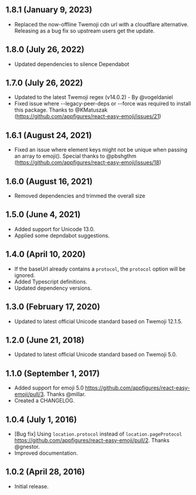 ## 1.8.1 (January 9, 2023)
- Replaced the now-offline Twemoji cdn url with a cloudflare alternative. Releasing as a bug fix so upstream users get the update.

## 1.8.0 (July 26, 2022)
- Updated dependencies to silence Dependabot

## 1.7.0 (July 26, 2022)
- Updated to the latest Twemoji regex (v14.0.2) - By @vogeldaniel
- Fixed issue where --legacy-peer-deps or --force was required to install this package. Thanks to @KMatuszak (https://github.com/appfigures/react-easy-emoji/issues/21)

## 1.6.1 (August 24, 2021)
- Fixed an issue where element keys might not be unique when passing an array to emoji(). Special thanks to @pbshgthm (https://github.com/appfigures/react-easy-emoji/issues/18)

## 1.6.0 (August 16, 2021)
- Removed dependencies and trimmed the overall size

## 1.5.0 (June 4, 2021)
- Added support for Unicode 13.0.
- Applied some depndabot suggestions.

## 1.4.0 (April 10, 2020)
- If the baseUrl already contains a `protocol`, the `protocol` option will be ignored.
- Added Typescript definitions.
- Updated dependency versions.

## 1.3.0 (February 17, 2020)
- Updated to latest official Unicode standard based on Twemoji 12.1.5.

## 1.2.0 (June 21, 2018)
- Updated to latest official Unicode standard based on Twemoji 5.0.

## 1.1.0 (September 1, 2017)

- Added support for emoji 5.0 https://github.com/appfigures/react-easy-emoji/pull/3. Thanks @millar.
- Created a CHANGELOG.

## 1.0.4 (July 1, 2016)

- [Bug fix] Using `location.protocol` instead of `location.pageProtocol` https://github.com/appfigures/react-easy-emoji/pull/2. Thanks @gnestor.
- Improved documentation.

## 1.0.2 (April 28, 2016)
- Initial release.
